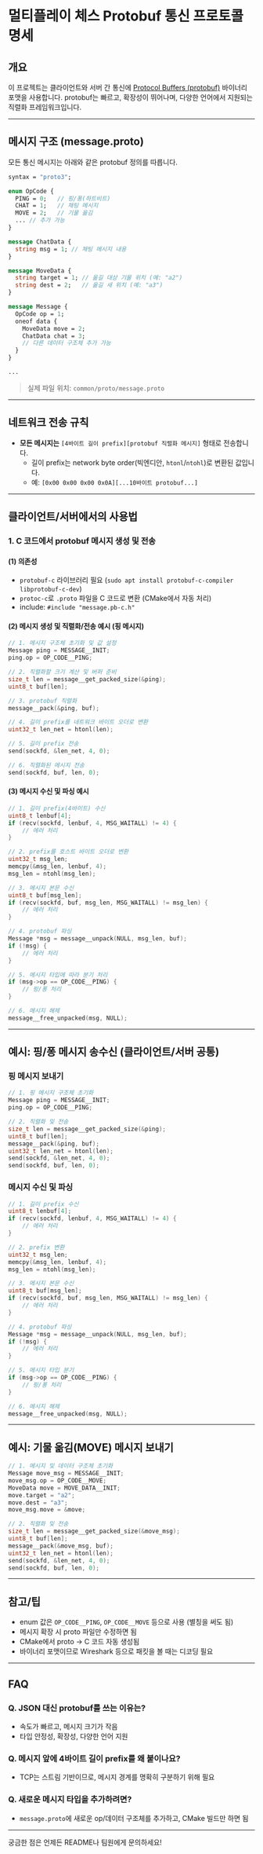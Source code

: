 # 멀티플레이 체스 Protobuf 통신 프로토콜 명세

## 개요

이 프로젝트는 클라이언트와 서버 간 통신에 [Protocol Buffers (protobuf)](https://developers.google.com/protocol-buffers) 바이너리 포맷을 사용합니다. protobuf는 빠르고, 확장성이 뛰어나며, 다양한 언어에서 지원되는 직렬화 프레임워크입니다.

---

## 메시지 구조 (message.proto)

모든 통신 메시지는 아래와 같은 protobuf 정의를 따릅니다.

```proto
syntax = "proto3";

enum OpCode {
  PING = 0;   // 핑/퐁(하트비트)
  CHAT = 1;   // 채팅 메시지
  MOVE = 2;   // 기물 옮김
  ... // 추가 가능
}

message ChatData {
  string msg = 1; // 채팅 메시지 내용
}

message MoveData {
  string target = 1; // 옮길 대상 기물 위치 (예: "a2")
  string dest = 2;   // 옮길 새 위치 (예: "a3")
}

message Message {
  OpCode op = 1;
  oneof data {
    MoveData move = 2;
    ChatData chat = 3;
    // 다른 데이터 구조체 추가 가능
  }
}

...
```

> 실제 파일 위치: `common/proto/message.proto`

---

## 네트워크 전송 규칙

- **모든 메시지는** `[4바이트 길이 prefix][protobuf 직렬화 메시지]` 형태로 전송합니다.
  - 길이 prefix는 network byte order(빅엔디안, `htonl`/`ntohl`)로 변환된 값입니다.
  - 예: `[0x00 0x00 0x00 0x0A][...10바이트 protobuf...]`

---

## 클라이언트/서버에서의 사용법

### 1. C 코드에서 protobuf 메시지 생성 및 전송

#### (1) 의존성
- `protobuf-c` 라이브러리 필요 (`sudo apt install protobuf-c-compiler libprotobuf-c-dev`)
- `protoc-c`로 `.proto` 파일을 C 코드로 변환 (CMake에서 자동 처리)
- include: `#include "message.pb-c.h"`

#### (2) 메시지 생성 및 직렬화/전송 예시 (핑 메시지)
```c
// 1. 메시지 구조체 초기화 및 값 설정
Message ping = MESSAGE__INIT;
ping.op = OP_CODE__PING;

// 2. 직렬화할 크기 계산 및 버퍼 준비
size_t len = message__get_packed_size(&ping);
uint8_t buf[len];

// 3. protobuf 직렬화
message__pack(&ping, buf);

// 4. 길이 prefix를 네트워크 바이트 오더로 변환
uint32_t len_net = htonl(len);

// 5. 길이 prefix 전송
send(sockfd, &len_net, 4, 0);

// 6. 직렬화된 메시지 전송
send(sockfd, buf, len, 0);
```

#### (3) 메시지 수신 및 파싱 예시
```c
// 1. 길이 prefix(4바이트) 수신
uint8_t lenbuf[4];
if (recv(sockfd, lenbuf, 4, MSG_WAITALL) != 4) {
    // 에러 처리
}

// 2. prefix를 호스트 바이트 오더로 변환
uint32_t msg_len;
memcpy(&msg_len, lenbuf, 4);
msg_len = ntohl(msg_len);

// 3. 메시지 본문 수신
uint8_t buf[msg_len];
if (recv(sockfd, buf, msg_len, MSG_WAITALL) != msg_len) {
    // 에러 처리
}

// 4. protobuf 파싱
Message *msg = message__unpack(NULL, msg_len, buf);
if (!msg) {
    // 에러 처리
}

// 5. 메시지 타입에 따라 분기 처리
if (msg->op == OP_CODE__PING) {
    // 핑/퐁 처리
}

// 6. 메시지 해제
message__free_unpacked(msg, NULL);
```

---

## 예시: 핑/퐁 메시지 송수신 (클라이언트/서버 공통)

### 핑 메시지 보내기
```c
// 1. 핑 메시지 구조체 초기화
Message ping = MESSAGE__INIT;
ping.op = OP_CODE__PING;

// 2. 직렬화 및 전송
size_t len = message__get_packed_size(&ping);
uint8_t buf[len];
message__pack(&ping, buf);
uint32_t len_net = htonl(len);
send(sockfd, &len_net, 4, 0);
send(sockfd, buf, len, 0);
```

### 메시지 수신 및 파싱
```c
// 1. 길이 prefix 수신
uint8_t lenbuf[4];
if (recv(sockfd, lenbuf, 4, MSG_WAITALL) != 4) {
    // 에러 처리
}

// 2. prefix 변환
uint32_t msg_len;
memcpy(&msg_len, lenbuf, 4);
msg_len = ntohl(msg_len);

// 3. 메시지 본문 수신
uint8_t buf[msg_len];
if (recv(sockfd, buf, msg_len, MSG_WAITALL) != msg_len) {
    // 에러 처리
}

// 4. protobuf 파싱
Message *msg = message__unpack(NULL, msg_len, buf);
if (!msg) {
    // 에러 처리
}

// 5. 메시지 타입 분기
if (msg->op == OP_CODE__PING) {
    // 핑/퐁 처리
}

// 6. 메시지 해제
message__free_unpacked(msg, NULL);
```

---

## 예시: 기물 옮김(MOVE) 메시지 보내기
```c
// 1. 메시지 및 데이터 구조체 초기화
Message move_msg = MESSAGE__INIT;
move_msg.op = OP_CODE__MOVE;
MoveData move = MOVE_DATA__INIT;
move.target = "a2";
move.dest = "a3";
move_msg.move = &move;

// 2. 직렬화 및 전송
size_t len = message__get_packed_size(&move_msg);
uint8_t buf[len];
message__pack(&move_msg, buf);
uint32_t len_net = htonl(len);
send(sockfd, &len_net, 4, 0);
send(sockfd, buf, len, 0);
```

---

## 참고/팁
- enum 값은 `OP_CODE__PING`, `OP_CODE__MOVE` 등으로 사용 (별칭을 써도 됨)
- 메시지 확장 시 proto 파일만 수정하면 됨
- CMake에서 proto → C 코드 자동 생성됨
- 바이너리 포맷이므로 Wireshark 등으로 패킷을 볼 때는 디코딩 필요

---

## FAQ

### Q. JSON 대신 protobuf를 쓰는 이유는?
- 속도가 빠르고, 메시지 크기가 작음
- 타입 안정성, 확장성, 다양한 언어 지원

### Q. 메시지 앞에 4바이트 길이 prefix를 왜 붙이나요?
- TCP는 스트림 기반이므로, 메시지 경계를 명확히 구분하기 위해 필요

### Q. 새로운 메시지 타입을 추가하려면?
- `message.proto`에 새로운 op/데이터 구조체를 추가하고, CMake 빌드만 하면 됨

---

궁금한 점은 언제든 README나 팀원에게 문의하세요!
